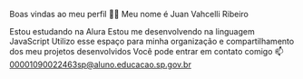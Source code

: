 Boas vindas ao meu perfil 💙💙
Meu nome é Juan Vahcelli Ribeiro

Estou estudando na Alura
Estou me desenvolvendo na linguagem JavaScript
Utilizo esse espaço para minha organização e compartilhamento dos meu projetos desenvolvidos
Você pode entrar em contato comigo 📫
00001090022463sp@aluno.educacao.sp.gov.br
